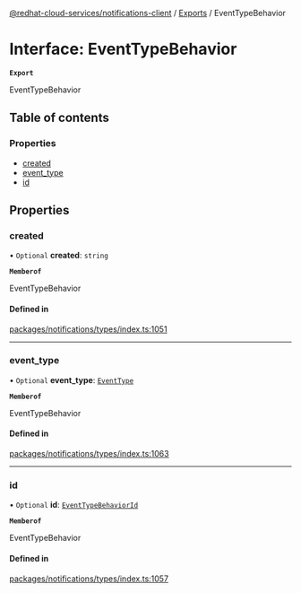 [@redhat-cloud-services/notifications-client](../README.md) / [Exports](../modules.md) / EventTypeBehavior

# Interface: EventTypeBehavior

**`Export`**

EventTypeBehavior

## Table of contents

### Properties

- [created](EventTypeBehavior.md#created)
- [event\_type](EventTypeBehavior.md#event_type)
- [id](EventTypeBehavior.md#id)

## Properties

### created

• `Optional` **created**: `string`

**`Memberof`**

EventTypeBehavior

#### Defined in

[packages/notifications/types/index.ts:1051](https://github.com/RedHatInsights/javascript-clients/blob/main/packages/notifications/types/index.ts#L1051)

___

### event\_type

• `Optional` **event\_type**: [`EventType`](EventType.md)

**`Memberof`**

EventTypeBehavior

#### Defined in

[packages/notifications/types/index.ts:1063](https://github.com/RedHatInsights/javascript-clients/blob/main/packages/notifications/types/index.ts#L1063)

___

### id

• `Optional` **id**: [`EventTypeBehaviorId`](EventTypeBehaviorId.md)

**`Memberof`**

EventTypeBehavior

#### Defined in

[packages/notifications/types/index.ts:1057](https://github.com/RedHatInsights/javascript-clients/blob/main/packages/notifications/types/index.ts#L1057)
